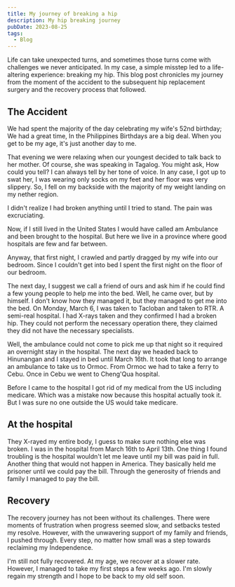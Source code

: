 ```yaml
---
title: My journey of breaking a hip
description: My hip breaking journey
pubDate: 2023-08-25
tags:
  - Blog
---
```


Life can take unexpected turns, and sometimes those turns come with challenges we never anticipated. In my case, a simple misstep led to a life-altering experience: breaking my hip. This blog post chronicles my journey from the moment of the accident to the subsequent hip replacement surgery and the recovery process that followed.

<h2>The Accident</h2>

We had spent the majority of the day celebrating my wife's 52nd birthday; We had a great time, In the Philippines Birthdays are a big deal. When you get to be my age, it's just another day to me.

That evening we were relaxing when our youngest decided to talk back to her mother. Of course, she was speaking in Tagalog. You might ask, How could you tell? I can always tell by her tone of voice. In any case, I got up to swat her, I was wearing only socks on my feet and her floor was very slippery. So, I fell on my backside with the majority of my weight landing on my nether region.

I didn't realize I had broken anything until I tried to stand. The pain was excruciating.

Now, if I still lived in the United States I would have called am Ambulance and been brought to the hospital. But here we live in a province where good hospitals are few and far between.

Anyway, that first night, I crawled and partly dragged by my wife into our bedroom. Since I couldn't get into bed I spent the first night on the floor of our bedroom.

The next day, I suggest we call a friend of ours and ask him if he could find a few young people to help me into the bed. Well, he came over, but by himself. I don't know how they managed it, but they managed to get me into the bed. On Monday, March 6, I was taken to Tacloban and taken to RTR. A semi-real hospital. I had X-rays taken and they confirmed I had a broken hip. They could not perform the necessary operation there, they claimed they did not have the necessary specialists.

Well, the ambulance could not come to pick me up that night so it required an overnight stay in the hospital. The next day we headed back to Hinunangan and I stayed in bed until March 16th. It took that long to arrange an ambulance to take us to Ormoc. From Ormoc we had to take a ferry to Cebu. Once in Cebu we went to Cheng'Qua hospital.

Before I came to the hospital I got rid of my medical from the US including medicare. Which was a mistake now because this hospital actually took it. But I was sure no one outside the US would take medicare.

<h2> At the hospital</h2>

They X-rayed my entire body, I guess to make sure nothing else was broken. I was in the hospital from March 16th to April 13th. One thing I found troubling is the hospital wouldn't let me leave until my bill was paid in full. Another thing that would not happen in America. They basically held me prisoner until we could pay the bill. Through the generosity of friends and family I managed to pay the bill.

<h2>Recovery</h2>

The recovery journey has not been without its challenges. There were moments of frustration when progress seemed slow, and setbacks tested my resolve. However, with the unwavering support of my family and friends, I pushed through. Every step, no matter how small was a step towards reclaiming my Independence.

I'm still not fully recovered. At my age, we recover at a slower rate. However, I managed to take my first steps a few weeks ago. I'm slowly regain my strength and I hope to be back to my old self soon.

</div>
